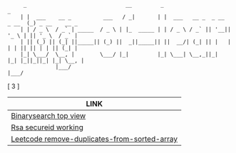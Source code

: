         
         _                               __         _                            _
        | |  ___    __ _          ___   / _|       | |  ___   __ _  _ __  _ __  (_) _ __    __ _
        | | / _ \  / _` | _____  / _ \ | |_  _____ | | / _ \ / _` || '__|| '_ \ | || '_ \  / _` |
        | || (_) || (_| ||_____|| (_) ||  _||_____|| ||  __/| (_| || |   | | | || || | | || (_| |
        |_| \___/  \__, |        \___/ |_|         |_| \___| \__,_||_|   |_| |_||_||_| |_| \__, |
                   |___/                                                                   |___/
        

[ 3 ]

| LINK |
|------|
|[Binarysearch  top view](https://github.com/ravish0007/log-of-learning/tree/main/notes/notes-04-jan-2021.md#1---binarysearch--top-view) |
|[Rsa secureid working](https://github.com/ravish0007/log-of-learning/tree/main/notes/notes-04-jan-2021.md#2---rsa-secureid-working) |
|[Leetcode remove-duplicates-from-sorted-array](https://github.com/ravish0007/log-of-learning/tree/main/notes/notes-02-jan-2021.md#1---leetcode-remove-duplicates-from-sorted-array) |
